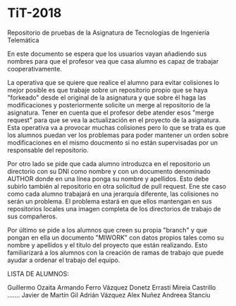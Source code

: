 # TiT-2018
Repositorio de pruebas de la Asignatura de Tecnologías de Ingeniería Telemática


En este documento se espera que los usuarios vayan añadiendo sus nombres para que el profesor vea que casa alumno es capaz de trabajar cooperativamente.

La operativa que se quiere que realice el alumno para evitar colisiones lo mejor posible es que trabaje sobre un repositorio propio que se haya "forkeado" desde el original de la asignatura y que sobre él haga las modificaciones y posteriormente solicite un merge al repositorio de la asignatura. Tener en cuenta que el profesor debe atender esos "merge request" para que se vea la actualización en el proyecto de la asignatura. Esta operativa va a provocar muchas colisiones pero lo que se trata es que los alumnos puedan ver los problemas para poder mantener un orden sobre modificaciones en el mismo doucmento si no están supervisadas por un responsable del repositorio.

Por otro lado se pide que cada alumno introduzca en el repositorio un directorio con su DNI como nombre y con un documento denominado AUTHOR donde en una línea ponga su nombre y apellidos. Esto debe subirlo también al repositorio en otra solicitud de pull request. Ene ste caso como cada alumno trabajará en una jerarquía diferente, las colisiones no serán un problema. El problema estará en que ellos mantengan en sus repositorios locales una imagen completa de los directorios de trabajo de sus compañeros.


Por último se pide a los alumnos que creen su propia "branch" y que pongan en ella un documento "MIWORK" con datos propios tales como su nombre y apellidos y el titulo del proyecto que están realizando. Esto familiarizará a los alumnos con la creación de ramas de trabajo que puede ayudar a ordenar el trabajo del equipo.

LISTA DE ALUMNOS:

Guillermo Ozaita
Armando Ferro Vázquez 
Donetz Errasti
Mireia Castrillo
.......
Javier de Martín Gil
Adrián Vázquez
Alex Nuñez
Andreea Stanciu